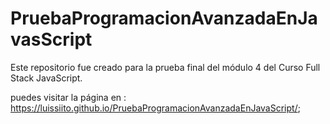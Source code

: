 # PruebaProgramacionAvanzadaEnJavasScript
Este repositorio fue creado para la prueba final del módulo 4 del Curso Full Stack JavaScript.

puedes visitar la página en : https://luissiito.github.io/PruebaProgramacionAvanzadaEnJavaScript/;
